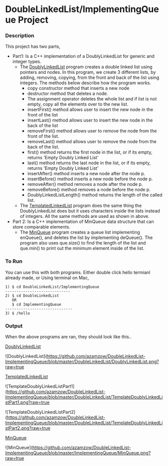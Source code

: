 # DoubleLinkedList/ImplementingQueue Project

### Description

This project has two parts,

 - Part1:  Is a C++ implementation of a DoublyLinkedList for generic and integer types. 
    - The <u>DoublyLinkedList</u> program creates a double linked list using pointers and nodes. In this program, we create 3 different lists, by adding, removing, copying, from the front and back of the list using integers. The methods below describe how the program works. 
       - copy constructor method that inserts a new node
       - destructor method that deletes a node. 
       - The assignment operator deletes the whole list and if list is not empty, copy all the elements over to the new list.
       -  insertFirst() method allows user to insert the new node in the front of the list
       - insertLast() method allows user to insert the new node in the back of the list 
       - removeFirst() method allows user to remove the node from the front of the list.
       - removeLast() method allows user to remove the node from the back of the list.
       - first() method returns the first node in the list, or if its empty, returns 'Empty Doubly Linked List'
       - last() method returns the last node in the list, or if its empty, returns 'Empty Doubly Linked List'
       - insertAfter() method inserts a new node after the node p. 
       - insertBefore() method inserts a new node before the node p. 
       - removeAfter() method removes a node after the node p.
       - removeBefore() method removes a node before the node p.
       - DoublyLinkedListLength() method returns the length of the called list.
    - The <u>TemplatedLinkedList</u> program does the same thing the DoublyLinkedList does but it uses characters inside the lists instead of integers. All the same methods are used as shown in above. 
 - Part 2:  Is a C++ implementation of MinQueue data structure that can store comparable elements. 
    - The <u>MinQueue</u> program creates a queue list implementing enQueue(), and deletes the list by implementing deQueue(). The program also uses que.size() to find the length of the list and que.min() to print out the minimum element inside of the list. 

### To Run

You can use this with both programs. Either double click hello termianl already made, or Using terminal on Mac,

```
1) $ cd DoubleLinkedList/ImplementingQueue
-----------------------------
2) $ cd DoubleLinkedList 
   OR
   $ cd ImplementingQueue
------------------------------
3) $ /hello
```

### Output

When the above programs are ran, they should look like this..

<u>DoublyLinkedList</u>

![DoublyLinkedList](https://github.com/azamzow/DoubleLinkedList-ImplementingQueue/blob/master/DoubleLinkedList/DoublyLinkedList.png?raw=true



<u>TemplatedLinkedList</u> 

![TemplateDoublyLinkedListPart1](https://github.com/azamzow/DoubleLinkedList-ImplementingQueue/blob/master/DoubleLinkedList/TemplateDoublyLinkedListPart1.png?raw=true



![TemplateDoublyLinkedListPart2](https://github.com/azamzow/DoubleLinkedList-ImplementingQueue/blob/master/DoubleLinkedList/TemplateDoublyLinkedListPart2.png?raw=true





<u>MinQueue</u>

![MinQueue](https://github.com/azamzow/DoubleLinkedList-ImplementingQueue/blob/master/ImplementingQueue/MinQueue.png?raw=true
